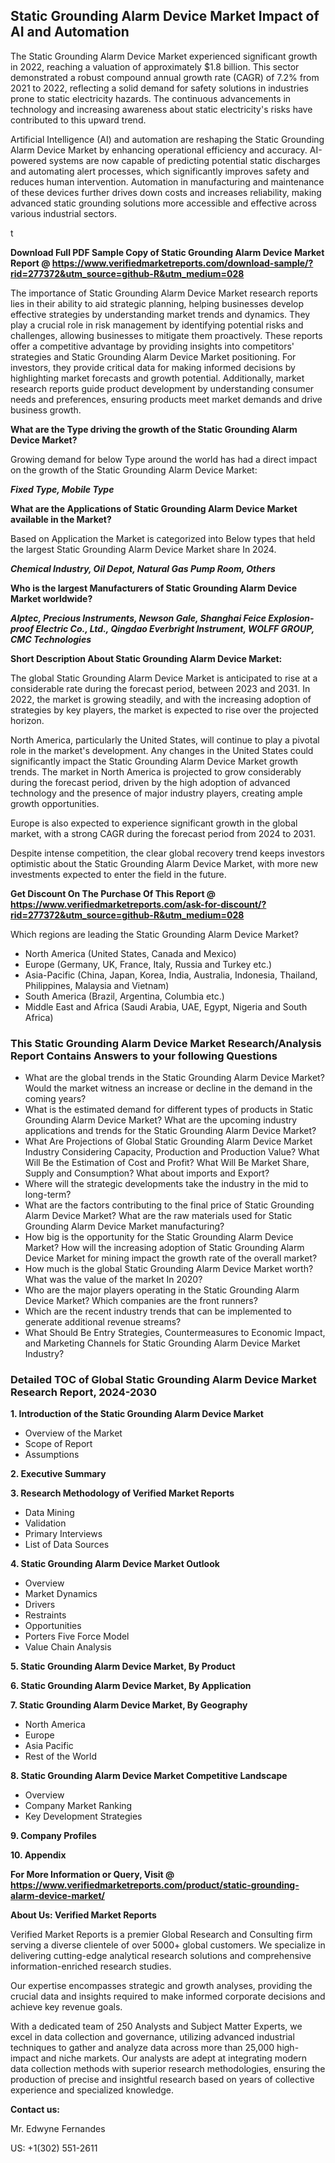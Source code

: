 <h2>Static Grounding Alarm Device Market Impact of AI and Automation</h2><p>The Static Grounding Alarm Device Market experienced significant growth in 2022, reaching a valuation of approximately $1.8 billion. This sector demonstrated a robust compound annual growth rate (CAGR) of 7.2% from 2021 to 2022, reflecting a solid demand for safety solutions in industries prone to static electricity hazards. The continuous advancements in technology and increasing awareness about static electricity's risks have contributed to this upward trend.</p><p>Artificial Intelligence (AI) and automation are reshaping the Static Grounding Alarm Device Market by enhancing operational efficiency and accuracy. AI-powered systems are now capable of predicting potential static discharges and automating alert processes, which significantly improves safety and reduces human intervention. Automation in manufacturing and maintenance of these devices further drives down costs and increases reliability, making advanced static grounding solutions more accessible and effective across various industrial sectors.</p>t</p><p id="" class=""><strong>Download Full PDF Sample Copy of Static Grounding Alarm Device Market Report @ <a href="https://www.verifiedmarketreports.com/download-sample/?rid=277372&utm_source=github-R&utm_medium=028" target="_blank">https://www.verifiedmarketreports.com/download-sample/?rid=277372&utm_source=github-R&utm_medium=028</a></strong></p><p>The importance of&nbsp;Static Grounding Alarm Device Market research reports lies in their ability to aid strategic planning, helping businesses develop effective strategies by understanding market trends and dynamics. They play a crucial role in risk management by identifying potential risks and challenges, allowing businesses to mitigate them proactively. These reports offer a competitive advantage by providing insights into competitors' strategies and Static Grounding Alarm Device Market positioning. For investors, they provide critical data for making informed decisions by highlighting market forecasts and growth potential. Additionally, market research reports guide product development by understanding consumer needs and preferences, ensuring products meet market demands and drive business growth.</p><p><strong>What are the&nbsp;Type driving the growth of the Static Grounding Alarm Device Market?</strong></p><p id="" class="">Growing demand for below Type around the world has had a direct impact on the growth of the Static Grounding Alarm Device Market:</p><em><strong>Fixed Type, Mobile Type</strong></em></p><strong>What are the&nbsp;Applications&nbsp;of Static Grounding Alarm Device Market available in the Market?</strong></p><p id="" class="">Based on Application the Market is categorized into Below types that held the largest Static Grounding Alarm Device Market share In 2024.</p><em><strong>Chemical Industry, Oil Depot, Natural Gas Pump Room, Others</strong></em></p><strong>Who is the largest Manufacturers of Static Grounding Alarm Device Market worldwide?</strong></p><p><em><strong>Alptec, Precious Instruments, Newson Gale, Shanghai Feice Explosion-proof Electric Co., Ltd., Qingdao Everbright Instrument, WOLFF GROUP, CMC Technologies</strong></em></p><p id="" class=""><strong>Short Description About Static Grounding Alarm Device Market:</strong></p><p>The global Static Grounding Alarm Device Market is anticipated to rise at a considerable rate during the forecast period, between 2023 and 2031. In 2022, the market is growing steadily, and with the increasing adoption of strategies by key players, the market is expected to rise over the projected horizon.</p><p>North America, particularly the United States, will continue to play a pivotal role in the market's development. Any changes in the United States could significantly impact the Static Grounding Alarm Device Market growth trends. The market in North America is projected to grow considerably during the forecast period, driven by the high adoption of advanced technology and the presence of major industry players, creating ample growth opportunities.</p><p>Europe is also expected to experience significant growth in the global market, with a strong CAGR during the forecast period from 2024 to 2031.</p><p>Despite intense competition, the clear global recovery trend keeps investors optimistic about the Static Grounding Alarm Device Market, with more new investments expected to enter the field in the future.</p><p id="" class=""><strong>Get Discount On The Purchase Of This Report @ <a href="https://www.verifiedmarketreports.com/ask-for-discount/?rid=277372&utm_source=github-R&utm_medium=028" target="_blank">https://www.verifiedmarketreports.com/ask-for-discount/?rid=277372&utm_source=github-R&utm_medium=028</a></strong></p>Which regions are leading the Static Grounding Alarm Device Market?</p><ul><li>North America (United States, Canada and Mexico)</li><li>Europe (Germany, UK, France, Italy, Russia and Turkey etc.)</li><li>Asia-Pacific (China, Japan, Korea, India, Australia, Indonesia, Thailand, Philippines, Malaysia and Vietnam)</li><li>South America (Brazil, Argentina, Columbia etc.)</li><li>Middle East and Africa (Saudi Arabia, UAE, Egypt, Nigeria and South Africa)</li></ul><h3 id="" class="">This Static Grounding Alarm Device Market Research/Analysis Report Contains Answers to your following Questions</h3><ul><li>What are the global trends in the Static Grounding Alarm Device Market? Would the market witness an increase or decline in the demand in the coming years?</li><li>What is the estimated demand for different types of products in Static Grounding Alarm Device Market? What are the upcoming industry applications and trends for the Static Grounding Alarm Device Market?</li><li>What Are Projections of Global Static Grounding Alarm Device Market Industry Considering Capacity, Production and Production Value? What Will Be the Estimation of Cost and Profit? What Will Be Market Share, Supply and Consumption? What about imports and Export?</li><li>Where will the strategic developments take the industry in the mid to long-term?</li><li>What are the factors contributing to the final price of Static Grounding Alarm Device Market? What are the raw materials used for Static Grounding Alarm Device Market manufacturing?</li><li>How big is the opportunity for the Static Grounding Alarm Device Market? How will the increasing adoption of Static Grounding Alarm Device Market for mining impact the growth rate of the overall market?</li><li>How much is the global Static Grounding Alarm Device Market worth? What was the value of the market In 2020?</li><li>Who are the major players operating in the Static Grounding Alarm Device Market? Which companies are the front runners?</li><li>Which are the recent industry trends that can be implemented to generate additional revenue streams?</li><li>What Should Be Entry Strategies, Countermeasures to Economic Impact, and Marketing Channels for Static Grounding Alarm Device Market Industry?</li></ul><h3 id="" class="">Detailed TOC of Global Static Grounding Alarm Device Market Research Report, 2024-2030</h3><p id="" class=""><strong>1. Introduction of the Static Grounding Alarm Device Market</strong></p><ul><li>Overview of the Market</li><li>Scope of Report</li><li>Assumptions</li></ul><p id="" class=""><strong>2. Executive Summary</strong></p><p id="" class=""><strong>3. Research Methodology of Verified Market Reports</strong></p><ul><li>Data Mining</li><li>Validation</li><li>Primary Interviews</li><li>List of Data Sources</li></ul><p id="" class=""><strong>4. Static Grounding Alarm Device Market Outlook</strong></p><ul><li>Overview</li><li>Market Dynamics</li><li>Drivers</li><li>Restraints</li><li>Opportunities</li><li>Porters Five Force Model</li><li>Value Chain Analysis</li></ul><p id="" class=""><strong>5. Static Grounding Alarm Device Market, By Product</strong></p><p id="" class=""><strong>6. Static Grounding Alarm Device Market, By Application</strong></p><p id="" class=""><strong>7. Static Grounding Alarm Device Market, By Geography</strong></p><ul><li>North America</li><li>Europe</li><li>Asia Pacific</li><li>Rest of the World</li></ul><p id="" class=""><strong>8. Static Grounding Alarm Device Market Competitive Landscape</strong></p><ul><li>Overview</li><li>Company Market Ranking</li><li>Key Development Strategies</li></ul><p id="" class=""><strong>9. Company Profiles</strong></p><p id="" class=""><strong>10. Appendix</strong></p><p id="" class=""><strong>For More Information or Query, Visit @ <a href="https://www.verifiedmarketreports.com/product/static-grounding-alarm-device-market/" target="_blank">https://www.verifiedmarketreports.com/product/static-grounding-alarm-device-market/</a></strong></p><p id="" class=""><strong>About Us: Verified Market Reports</strong></p><p id="" class="">Verified Market Reports is a premier Global Research and Consulting firm serving a diverse clientele of over 5000+ global customers. We specialize in delivering cutting-edge analytical research solutions and comprehensive information-enriched research studies.</p><p id="" class="">Our expertise encompasses strategic and growth analyses, providing the crucial data and insights required to make informed corporate decisions and achieve key revenue goals.</p><p id="" class="">With a dedicated team of 250 Analysts and Subject Matter Experts, we excel in data collection and governance, utilizing advanced industrial techniques to gather and analyze data across more than 25,000 high-impact and niche markets. Our analysts are adept at integrating modern data collection methods with superior research methodologies, ensuring the production of precise and insightful research based on years of collective experience and specialized knowledge.</p><p id="" class=""><strong>Contact us:</strong></p><p id="" class="">Mr. Edwyne Fernandes</p><p id="" class="">US: +1(302) 551-2611</p>